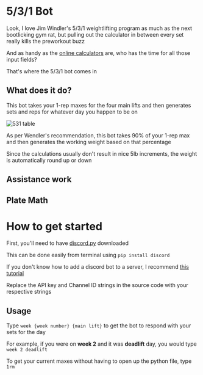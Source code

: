 # 5/3/1 Bot
Look, I love Jim Windler's 5/3/1 weightlifting program as much as the next bootlicking gym rat, but pulling out the calculator in between every set really kills the preworkout buzz

And as handy as the [online calculators](https://blackironbeast.com/5/3/1/calculator) are, who has the time for all those input fields? 

That's where the 5/3/1 bot comes in 

## What does it do?
This bot takes your 1-rep maxes for the four main lifts and then generates sets and reps for whatever day you happen to be on

![531 table](https://i.imgur.com/ZybK3BJ.png)

As per Wendler's recommendation, this bot takes 90% of your 1-rep max and then generates the working weight based on that percentage

Since the calculations usually don't result in nice 5lb increments, the weight is automatically round up or down

## Assistance work 

## Plate Math 

# How to get started 
First, you'll need to have [discord.py](https://discordpy.readthedocs.io/en/latest/index.html) downloaded

This can be done easily from terminal using `pip install discord`

If you don't know how to add a discord bot to a server, I recommend [this tutorial](https://www.freecodecamp.org/news/create-a-discord-bot-with-python/)

Replace the API key and Channel ID strings in the source code with your respective strings
## Usage
Type `week {week number} {main lift}` to get the bot to respond with your sets for the day

For example, if you were on **week 2** and it was **deadlift** day, you would type `week 2 deadlift`

To get your current maxes without having to open up the python file, type `1rm` 

